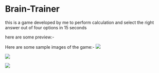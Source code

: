 # Brain-Trainer
this is a game developed by me to perform calculation and select the right answer out of four options in 15 seconds

here are some preview:-

Here are some sample images of the game:-
![](android/res/drawable/one.png)

![](android/res/drawable/two.png)

![](android/res/drawable/three.png)
